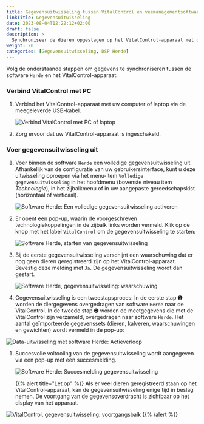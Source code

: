 ```yaml
---
title: Gegevensuitwisseling tussen VitalControl en veemanagementsoftware Herde
linkTitle: Gegevensuitwisseling
date: 2023-08-04T12:22:12+02:00
draft: false
description: >
  Synchroniseer de dieren opgeslagen op het VitalControl-apparaat met dieren beheerd door *Herde* software en draag gemeten waarden over die zijn opgenomen met het VitalControl-apparaat naar *Herde* software.
weight: 20
categories: [Gegevensuitwisseling, DSP Herde]
---
```

Volg de onderstaande stappen om gegevens te synchroniseren tussen de software `Herde` en het VitalControl-apparaat:

### Verbind VitalControl met PC

1. Verbind het VitalControl-apparaat met uw computer of laptop via de meegeleverde USB-kabel.

   ![Verbind VitalControl met PC of laptop](/images/synchronisation/connect-to-pc.svg "Verbind VitalControl met PC")

1. Zorg ervoor dat uw VitalControl-apparaat is ingeschakeld.

### Voer gegevensuitwisseling uit

1. Voer binnen de software `Herde` een volledige gegevensuitwisseling uit. Afhankelijk van de configuratie van uw gebruikersinterface, kunt u deze uitwisseling oproepen via het menu-item `Volledige gegevensuitwisseling` in het hoofdmenu (bovenste niveau item _Technologie_), in het zijbalkmenu of in uw aangepaste gereedschapskist (horizontaal of verticaal).

   ![Software Herde: Een volledige gegevensuitwisseling activeren](../screenshots/data-exchange.png "Herde: Gegevensuitwisseling activeren")

1. Er opent een pop-up, waarin de voorgeschreven technologiekoppelingen in de zijbalk links worden vermeld. Klik op de knop met het label `VitalControl` om de gegevensuitwisseling te starten:

   ![Software Herde, starten van gegevensuitwisseling](../screenshots/start-transfer.png "Herde: Start gegevensuitwisseling")

1. Bij de eerste gegevensuitwisseling verschijnt een waarschuwing dat er nog geen dieren geregistreerd zijn op het VitalControl-apparaat. Bevestig deze melding met `Ja`. De gegevensuitwisseling wordt dan gestart.

   ![Software Herde, gegevensuitwisseling: waarschuwing](../screenshots/warning.png "Gegevensuitwisseling: waarschuwing")

1. Gegevensuitwisseling is een tweestapsproces: In de eerste stap ➊ worden de diergegevens overgedragen van software `Herde` naar de VitalControl. In de tweede stap ➋ worden de meetgegevens die met de VitalControl zijn verzameld, overgedragen naar software `Herde`. Het aantal geïmporteerde gegevenssets (dieren, kalveren, waarschuwingen en gewichten) wordt vermeld in de pop-up:

![Data-uitwisseling met software Herde: Actieverloop](../screenshots/data-transfer.png "Data-uitwisseling: Actieverloop")

1. Succesvolle voltooiing van de gegevensuitwisseling wordt aangegeven via een pop-up met een succesmelding.

   ![Software Herde: Succesmelding gegevensuitwisseling](../screenshots/success-message.png "Herde: Succesmelding gegevensuitwisseling")

    {{% alert title="Let op" %}}
Als er veel dieren geregistreerd staan op het VitalControl-apparaat, kan de gegevensuitwisseling enige tijd in beslag nemen. De voortgang van de gegevensoverdracht is zichtbaar op het display van het apparaat.

![VitalControl, gegevensuitwisseling: voortgangsbalk](../../vcsynchronizer/images/import-animals/data-transfer.png "VitalControl: voortgangsbalk gegevensuitwisseling")
    {{% /alert %}}
